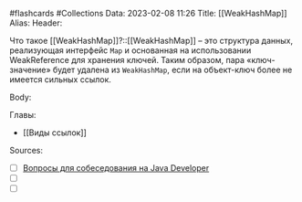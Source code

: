 #flashcards #Collections 
Data: 2023-02-08 11:26
Title: [[WeakHashMap]]
Alias:
Header:

Что такое [[WeakHashMap]]?::[[WeakHashMap]] – это структура данных, реализующая интерфейс `Map` и основанная на использовании WeakReference для хранения ключей. Таким образом, пара «ключ-значение» будет удалена из `WeakHashMap`, если на объект-ключ более не имеется сильных ссылок. 
<!--SR:!2023-03-12,3,190-->



Body:




Главы:
- [[Виды ссылок]]


Sources:
- [ ] [Вопросы для собеседования на Java Developer](https://github.com/enhorse/java-interview/blob/master/README.md#%D0%9E%D0%9E%D0%9F)
- [ ] []()
- [ ] []()
